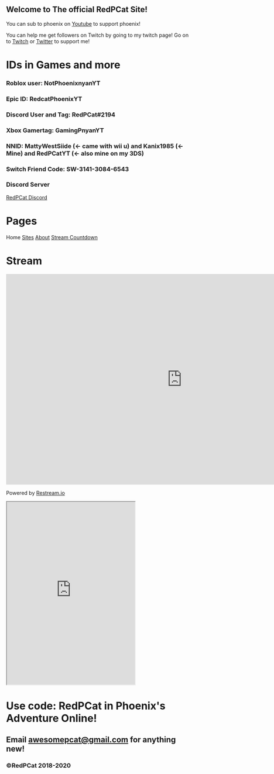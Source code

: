 ## Welcome to The official RedPCat Site!

You can sub to phoenix on [Youtube](https://www.youtube.com/channel/UC_BqPAXWMMIt2H-tdSTeggw) to support phoenix!

You can help me get followers on Twitch by going to my twitch page! Go on to [Twitch](https://www.twitch.tv/redpcat_live) or [Twitter](https://www.twitter.com/redphoenixcat) to support me!

# IDs in Games and more

### Roblox  user: NotPhoenixnyanYT
### Epic ID: RedcatPhoenixYT
### Discord User and Tag: RedPCat#2194
### Xbox Gamertag: GamingPnyanYT
### NNID: MattyWestSiide (<- came with wii u) and Kanix1985 (<- Mine) and RedPCatYT (<- also mine on my 3DS)
### Switch Friend Code: SW-3141-3084-6543

### Discord Server

[RedPCat Discord](https://discord.gg/GuQkvx7)

# Pages

Home [Sites](https://redcatphoenix2.github.io/404) [About](https://redcatphoenix2.github.io/about) [Stream Countdown](https://redcatphoenix2.github.io/stream-timer/)

# Stream

<iframe src="https://embed.restream.io/player/index.html?token=33a1c541abd776e5192e4a95393a5271" width="960" height="576" frameborder="0" allowfullscreen></iframe><p>Powered by <a href="https://restream.io">Restream.io</a></p>

<iframe
  id="chat_embed"
  src="https://www.twitch.tv/embed/redpcat_live/chat?parent=redcatphoenix2.github.io/home/"
  height="500"
  width="350">
</iframe>

# Use code: RedPCat in Phoenix's Adventure Online!
## Email awesomepcat@gmail.com for anything new!
### ©RedPCat 2018-2020

